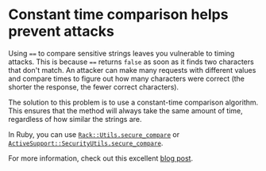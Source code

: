 # Constant time comparison helps prevent attacks

Using `==` to compare sensitive strings leaves you vulnerable to timing attacks.
This is because `==` returns `false` as soon as it finds two characters that
don't match. An attacker can make many requests with different values and
compare times to figure out how many characters were correct (the shorter the
response, the fewer correct characters).

The solution to this problem is to use a constant-time comparison algorithm.
This ensures that the method will always take the same amount of time,
regardless of how similar the strings are.

In Ruby, you can use [`Rack::Utils.secure_compare`] or [`ActiveSupport::SecurityUtils.secure_compare`].

For more information, check out this excellent [blog post].

[`Rack::Utils.secure_compare`]:http://www.rubydoc.info/github/rack/rack/Rack/Utils#secure_compare-class_method
[`ActiveSupport::SecurityUtils.secure_compare`]:http://api.rubyonrails.org/classes/ActiveSupport/SecurityUtils.html#method-c-secure_compare
[blog post]:http://codahale.com/a-lesson-in-timing-attacks/
